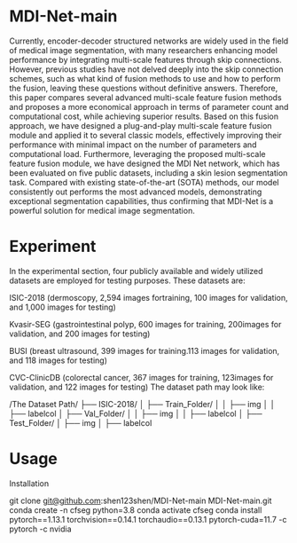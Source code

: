 # MDI-Net-main

Currently, encoder-decoder structured networks are
 widely used in the field of medical image segmentation, with
 many researchers enhancing model performance by integrating
 multi-scale features through skip connections. However, previous
 studies have not delved deeply into the skip connection schemes,
 such as what kind of fusion methods to use and how to perform
 the fusion, leaving these questions without definitive answers.
 Therefore, this paper compares several advanced multi-scale
 feature fusion methods and proposes a more economical approach
 in terms of parameter count and computational cost, while
 achieving superior results. Based on this fusion approach, we have
 designed a plug-and-play multi-scale feature fusion module and
 applied it to several classic models, effectively improving their
 performance with minimal impact on the number of parameters
 and computational load. Furthermore, leveraging the proposed
 multi-scale feature fusion module, we have designed the MDI
Net network, which has been evaluated on five public datasets,
 including a skin lesion segmentation task. Compared with existing
 state-of-the-art (SOTA) methods, our model consistently out
performs the most advanced models, demonstrating exceptional
 segmentation capabilities, thus confirming that MDI-Net is a
 powerful solution for medical image segmentation.

# Experiment
In the experimental section, four publicly available and widely utilized datasets are employed for testing purposes. These datasets are:

ISIC-2018 (dermoscopy, 2,594 images fortraining, 100 images for validation, and 1,000 images for testing)

Kvasir-SEG (gastrointestinal polyp, 600 images for training, 200images for validation, and 200 images for testing)

BUSI (breast ultrasound, 399 images for training.113 images for validation, and 118 images for testing)

CVC-ClinicDB (colorectal cancer, 367 images for training, 123images for validation, and 122 images for testing)
The dataset path may look like:

/The Dataset Path/
├── ISIC-2018/
│ ├── Train_Folder/
│ │ ├── img
│ │ ├── labelcol
│ ├── Val_Folder/
│ │ ├── img
│ │ ├── labelcol
│ ├── Test_Folder/
│ ├── img
│ ├── labelcol

 # Usage
 Installation
 
 git clone git@github.com:shen123shen/MDI-Net-main
 MDI-Net-main.git
 conda create -n cfseg python=3.8
 conda activate cfseg
 conda install pytorch==1.13.1 torchvision==0.14.1 torchaudio==0.13.1 pytorch-cuda=11.7 -c pytorch -c nvidia

